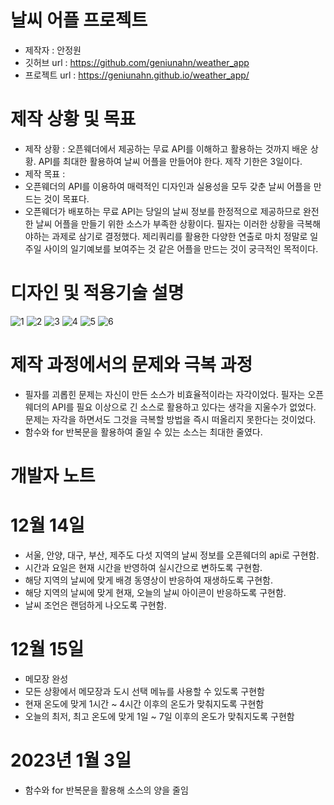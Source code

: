 # 날씨 어플 프로젝트
- 제작자 : 안정원
- 깃허브 url : https://github.com/geniunahn/weather_app
- 프로젝트 url : https://geniunahn.github.io/weather_app/

# 제작 상황 및 목표
- 제작 상황 : 오픈웨더에서 제공하는 무료 API를 이해하고 활용하는 것까지 배운 상황. API를 최대한 활용하여 날씨 어플을 만들어야 한다. 제작 기한은 3일이다.
- 제작 목표 : 
- 오픈웨더의 API를 이용하여 매력적인 디자인과 실용성을 모두 갖춘 날씨 어플을 만드는 것이 목표다.
- 오픈웨더가 배포하는 무료 API는 당일의 날씨 정보를 한정적으로 제공하므로 완전한 날씨 어플을 만들기 위한 소스가 부족한 상황이다. 필자는 이러한 상황을 극복해야하는 과제로 삼기로 결정했다. 제리쿼리를 활용한 다양한 연출로 마치 정말로 일주일 사이의 일기예보를 보여주는 것 같은 어플을 만드는 것이 궁극적인 목적이다. 

# 디자인 및 적용기술 설명
![1](https://user-images.githubusercontent.com/106502672/207811624-f85972d6-8795-4641-82d7-a02bf2051268.jpg)
![2](https://user-images.githubusercontent.com/106502672/207807914-aa817e13-0f24-48be-91b9-2dff59918c53.jpg)
![3](https://user-images.githubusercontent.com/106502672/207807917-60366ebc-4622-400f-b537-638967f9b358.jpg)
![4](https://user-images.githubusercontent.com/106502672/207807921-d4e12775-170a-4e40-b334-6a284e4777ed.jpg)
![5](https://user-images.githubusercontent.com/106502672/210081808-96fa6955-a3e7-4e00-9152-bd23f1ee0503.jpg)
![6](https://user-images.githubusercontent.com/106502672/210081973-d7cb8705-5993-4661-8604-527820d53fa8.jpg)

# 제작 과정에서의 문제와 극복 과정
- 필자를 괴롭힌 문제는 자신이 만든 소스가 비효율적이라는 자각이었다. 필자는 오픈웨더의 API를 필요 이상으로 긴 소스로 활용하고 있다는 생각을 지울수가 없었다. 문제는 자각을 하면서도 그것을 극복할 방법을 즉시 떠올리지 못한다는 것이었다.
- 함수와 for 반복문을 활용하여 줄일 수 있는 소스는 최대한 줄였다. 

# 개발자 노트
# 12월 14일
- 서울, 안양, 대구, 부산, 제주도 다섯 지역의 날씨 정보를 오픈웨더의 api로 구현함.
- 시간과 요일은 현재 시간을 반영하여 실시간으로 변하도록 구현함.
- 해당 지역의 날씨에 맞게 배경 동영상이 반응하여 재생하도록 구현함.
- 해당 지역의 날씨에 맞게 현재, 오늘의 날씨 아이콘이 반응하도록 구현함.
- 날씨 조언은 랜덤하게 나오도록 구현함.

# 12월 15일
- 메모장 완성
- 모든 상황에서 메모장과 도시 선택 메뉴를 사용할 수 있도록 구현함
- 현재 온도에 맞게 1시간 ~ 4시간 이후의 온도가 맞춰지도록 구현함
- 오늘의 최저, 최고 온도에 맞게 1일 ~ 7일 이후의 온도가 맞춰지도록 구현함

# 2023년 1월 3일
- 함수와 for 반복문을 활용해 소스의 양을 줄임

